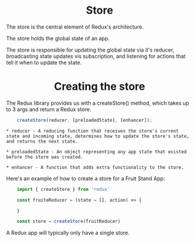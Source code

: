 <h1 align="center">
Store
</h1>

The store is the central element of Redux's architecture.

The store holds the global state of an app.

The store is responsible for updating the global state via it's reducer, broadcasting state updates vis subscription, and listening for actions that tell it when to update the state.

<h1 align="center">
Creating the store
</h1>

The Redux library provides us with a createStore() method, which takes up to 3 args and return a Redux store.

```js 
    createStore(reducer, [preloadedState], [enhancer]);
```

    * reducer - A reducing function that receives the store's current state and incoming state, determines how to update the store's state, and returns the next state.

    * preloadedState - An object representing any app state that existed before the store was created.

    * enhancer - A function that adds extra functionality to the store.

Here's an example of how to create a store for a Fruit Stand App:
```js
    import { createStore } from 'redux'

    const fruiteReducer = (state = [], action) => {

    }

    const store = createStore(fruitReducer)
```

A Redux app will typically only have a single store.

